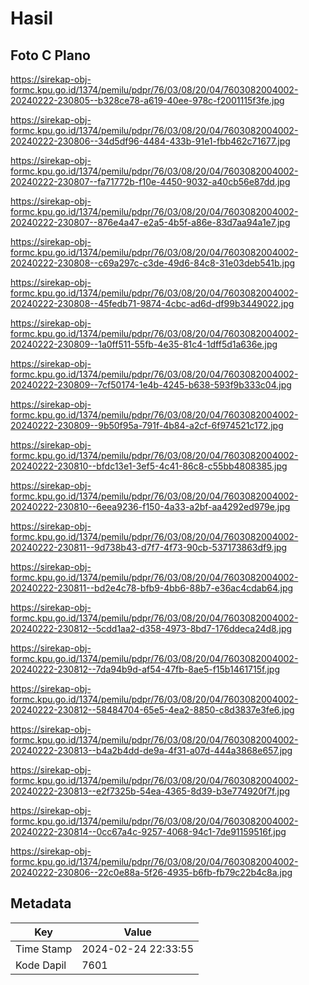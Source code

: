 # Hasil

## Foto C Plano

https://sirekap-obj-formc.kpu.go.id/1374/pemilu/pdpr/76/03/08/20/04/7603082004002-20240222-230805--b328ce78-a619-40ee-978c-f2001115f3fe.jpg

https://sirekap-obj-formc.kpu.go.id/1374/pemilu/pdpr/76/03/08/20/04/7603082004002-20240222-230806--34d5df96-4484-433b-91e1-fbb462c71677.jpg

https://sirekap-obj-formc.kpu.go.id/1374/pemilu/pdpr/76/03/08/20/04/7603082004002-20240222-230807--fa71772b-f10e-4450-9032-a40cb56e87dd.jpg

https://sirekap-obj-formc.kpu.go.id/1374/pemilu/pdpr/76/03/08/20/04/7603082004002-20240222-230807--876e4a47-e2a5-4b5f-a86e-83d7aa94a1e7.jpg

https://sirekap-obj-formc.kpu.go.id/1374/pemilu/pdpr/76/03/08/20/04/7603082004002-20240222-230808--c69a297c-c3de-49d6-84c8-31e03deb541b.jpg

https://sirekap-obj-formc.kpu.go.id/1374/pemilu/pdpr/76/03/08/20/04/7603082004002-20240222-230808--45fedb71-9874-4cbc-ad6d-df99b3449022.jpg

https://sirekap-obj-formc.kpu.go.id/1374/pemilu/pdpr/76/03/08/20/04/7603082004002-20240222-230809--1a0ff511-55fb-4e35-81c4-1dff5d1a636e.jpg

https://sirekap-obj-formc.kpu.go.id/1374/pemilu/pdpr/76/03/08/20/04/7603082004002-20240222-230809--7cf50174-1e4b-4245-b638-593f9b333c04.jpg

https://sirekap-obj-formc.kpu.go.id/1374/pemilu/pdpr/76/03/08/20/04/7603082004002-20240222-230809--9b50f95a-791f-4b84-a2cf-6f974521c172.jpg

https://sirekap-obj-formc.kpu.go.id/1374/pemilu/pdpr/76/03/08/20/04/7603082004002-20240222-230810--bfdc13e1-3ef5-4c41-86c8-c55bb4808385.jpg

https://sirekap-obj-formc.kpu.go.id/1374/pemilu/pdpr/76/03/08/20/04/7603082004002-20240222-230810--6eea9236-f150-4a33-a2bf-aa4292ed979e.jpg

https://sirekap-obj-formc.kpu.go.id/1374/pemilu/pdpr/76/03/08/20/04/7603082004002-20240222-230811--9d738b43-d7f7-4f73-90cb-537173863df9.jpg

https://sirekap-obj-formc.kpu.go.id/1374/pemilu/pdpr/76/03/08/20/04/7603082004002-20240222-230811--bd2e4c78-bfb9-4bb6-88b7-e36ac4cdab64.jpg

https://sirekap-obj-formc.kpu.go.id/1374/pemilu/pdpr/76/03/08/20/04/7603082004002-20240222-230812--5cdd1aa2-d358-4973-8bd7-176ddeca24d8.jpg

https://sirekap-obj-formc.kpu.go.id/1374/pemilu/pdpr/76/03/08/20/04/7603082004002-20240222-230812--7da94b9d-af54-47fb-8ae5-f15b1461715f.jpg

https://sirekap-obj-formc.kpu.go.id/1374/pemilu/pdpr/76/03/08/20/04/7603082004002-20240222-230812--58484704-65e5-4ea2-8850-c8d3837e3fe6.jpg

https://sirekap-obj-formc.kpu.go.id/1374/pemilu/pdpr/76/03/08/20/04/7603082004002-20240222-230813--b4a2b4dd-de9a-4f31-a07d-444a3868e657.jpg

https://sirekap-obj-formc.kpu.go.id/1374/pemilu/pdpr/76/03/08/20/04/7603082004002-20240222-230813--e2f7325b-54ea-4365-8d39-b3e774920f7f.jpg

https://sirekap-obj-formc.kpu.go.id/1374/pemilu/pdpr/76/03/08/20/04/7603082004002-20240222-230814--0cc67a4c-9257-4068-94c1-7de91159516f.jpg

https://sirekap-obj-formc.kpu.go.id/1374/pemilu/pdpr/76/03/08/20/04/7603082004002-20240222-230806--22c0e88a-5f26-4935-b6fb-fb79c22b4c8a.jpg


## Metadata

| Key        | Value               |
| ---------- | ------------------- |
| Time Stamp | 2024-02-24 22:33:55 |
| Kode Dapil | 7601                |



